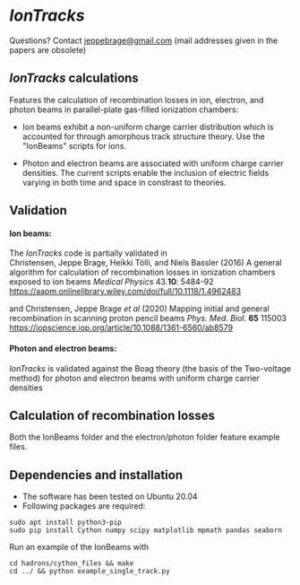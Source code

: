 # *IonTracks*

Questions? Contact jeppebrage@gmail.com (mail addresses given in the papers are obsolete)

## *IonTracks* calculations
Features the calculation of recombination losses in ion, electron, and photon beams in parallel-plate gas-filled ionization chambers: 
- Ion beams exhibit a non-uniform charge carrier distribution which is accounted for through amorphous track structure theory.
Use the "IonBeams" scripts for ions.

- Photon and electron beams are associated with uniform charge carrier densities. The current scripts enable the inclusion of electric fields varying in both time and space in constrast to theories.


## Validation 
#### Ion beams:
The *IonTracks* code is partially validated in    
Christensen, Jeppe Brage, Heikki Tölli, and Niels Bassler (2016) A general algorithm for calculation of recombination losses in ionization chambers exposed to ion beams *Medical Physics* 43.__10__: 5484-92 https://aapm.onlinelibrary.wiley.com/doi/full/10.1118/1.4962483

and 
Christensen, Jeppe Brage *et al* (2020) Mapping initial and general recombination in scanning proton pencil beams *Phys. Med. Biol.* __65__ 115003
https://iopscience.iop.org/article/10.1088/1361-6560/ab8579

#### Photon and electron beams:
*IonTracks* is validated against the Boag theory (the basis of the Two-voltage method) for photon and electron beams with uniform charge carrier densities 

## Calculation of recombination losses
Both the IonBeams folder and the electron/photon folder feature example files.


## Dependencies and installation
- The software has been tested on Ubuntu 20.04
- Following packages are required:

```
sudo apt install python3-pip
sudo pip install Cython numpy scipy matplotlib mpmath pandas seaborn
```
Run an example of the IonBeams with
```
cd hadrons/cython_files && make
cd ../ && python example_single_track.py
```
